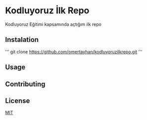 # Kodluyoruz İlk Repo

Kodluyoruz Eğitimi kapsamında açtığım ilk repo

## Instalation

'''
git clone https://github.com/omertayhan/kodluyoruzilkrepo.git
'''

## Usage

## Contributing

## License

[MIT](https://choosealicense.com/licenses/mit/)